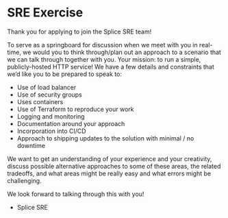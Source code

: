 # SRE Exercise

Thank you for applying to join the Splice SRE team!

To serve as a springboard for discussion when we meet with you in real-time, we would you to think through/plan out an approach to a scenario that we can talk through together with you. Your mission: to run a simple, publicly-hosted HTTP service! We have a few details and constraints that we’d like you to be prepared to speak to:
- Use of load balancer
- Use of security groups
- Uses containers
- Use of Terraform to reproduce your work
- Logging and monitoring
- Documentation around your approach
- Incorporation into CI/CD
- Approach to shipping updates to the solution with minimal / no downtime

We want to get an understanding of your experience and your creativity, discuss possible alternative approaches to some of these areas, the related tradeoffs, and what areas might be really easy and what errors might be challenging.

We look forward to talking through this with you!
- Splice SRE
